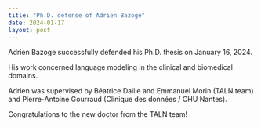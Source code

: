 ```yaml
---
title: "Ph.D. defense of Adrien Bazoge"
date: 2024-01-17
layout: post
---
```


Adrien Bazoge successfully defended his Ph.D. thesis on January 16, 2024.

His work concerned language modeling in the clinical and biomedical domains.

Adrien was supervised by Béatrice Daille and Emmanuel Morin (TALN team) and Pierre-Antoine Gourraud (Clinique des données / CHU Nantes).

Congratulations to the new doctor from the TALN team!
